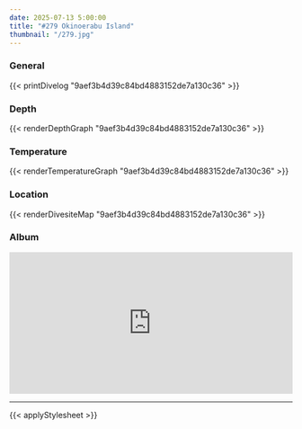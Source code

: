 ```yaml
---
date: 2025-07-13 5:00:00
title: "#279 Okinoerabu Island"
thumbnail: "/279.jpg"
---
```


### General

{{< printDivelog "9aef3b4d39c84bd4883152de7a130c36" >}}

### Depth

{{< renderDepthGraph "9aef3b4d39c84bd4883152de7a130c36" >}}

### Temperature

{{< renderTemperatureGraph "9aef3b4d39c84bd4883152de7a130c36" >}}

### Location

{{< renderDivesiteMap "9aef3b4d39c84bd4883152de7a130c36" >}}

### Album

<div class='lr_embed' style='position: relative; padding-bottom: 50%; height: 0; overflow: hidden;'><iframe id='iframe' src='https://lightroom.adobe.com/embed/shares/7b2cdd0f98e948c6bc27cd4dccd05cfc/slideshow?background_color=%232D2D2D&color=%23999999' frameborder='0'style='width:100%; height:100%; position: absolute; top:0; left:0;' ></iframe></div>

---

{{< applyStylesheet >}}
